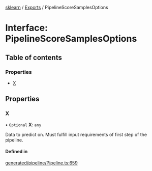 [sklearn](../readme.md) / [Exports](../modules.md) / PipelineScoreSamplesOptions

# Interface: PipelineScoreSamplesOptions

## Table of contents

### Properties

- [X](PipelineScoreSamplesOptions.md#x)

## Properties

### X

• `Optional` **X**: `any`

Data to predict on. Must fulfill input requirements of first step of the pipeline.

#### Defined in

[generated/pipeline/Pipeline.ts:659](https://github.com/transitive-bullshit/scikit-learn-ts/blob/367336a/packages/sklearn/src/generated/pipeline/Pipeline.ts#L659)
